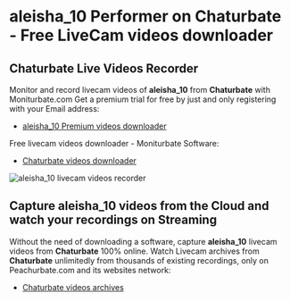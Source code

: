# aleisha_10 Performer on Chaturbate - Free LiveCam videos downloader

## Chaturbate Live Videos Recorder

Monitor and record livecam videos of **aleisha_10** from **Chaturbate** with Moniturbate.com
Get a premium trial for free by just and only registering with your Email address:
* [aleisha_10 Premium videos downloader](https://moniturbate.com/request-demo-licence-key.html)

Free livecam videos downloader - Moniturbate Software:
* [Chaturbate videos downloader](https://moniturbate.com/moniturbate-download-software.html)

![aleisha_10 livecam videos recorder](https://peachurnet.com/templates/moniturbate-software.png)


## Capture aleisha_10 videos from the Cloud and watch your recordings on Streaming

Without the need of downloading a software, capture **aleisha_10** livecam videos from **Chaturbate** 100% online.
Watch Livecam archives from **Chaturbate** unlimitedly from thousands of existing recordings, only on Peachurbate.com and its websites network:
* [Chaturbate videos archives](https://peachurnet.com/)